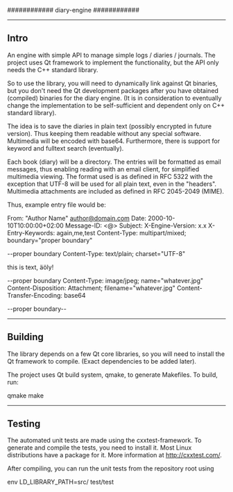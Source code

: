 ############
diary-engine
############

-----
Intro
-----

An engine with simple API to manage simple logs / diaries / journals.
The project uses Qt framework to implement the functionality, but the
API only needs the C++ standard library. 

So to use the library, you will
need to dynamically link against Qt binaries, but you don't need the Qt
development packages after you have obtained (compiled) binaries for the
diary engine. (It is in consideration to eventually change the implementation
to be self-sufficient and dependent only on C++ standard library).

The idea is to save the diaries in plain text (possibly encrypted in future
version). Thus keeping them readable without any special software. Multimedia
will be encoded with base64. Furthermore, there is support for keyword 
and fulltext search (eventually).

Each book (diary) will be a directory. The entries will be formatted as 
email messages, 
thus enabling reading with an email client, for simplified multimedia 
viewing. The format used is as defined in RFC 5322 with the exception that 
UTF-8 will be used for all plain text, even in the "headers". Multimedia 
attachments are included as defined in RFC 2045-2049 (MIME). 

Thus, example entry file would be:

From: "Author Name" <author@domain.com>
Date: 2000-10-10T10:00:00+02:00
Message-ID: <<uuid transformed into an integer>@<journal name>>
Subject: <entry title>
X-Engine-Version: x.x
X-Entry-Keywords: again,me,test
Content-Type: multipart/mixed; 
        boundary="proper boundary"

--proper boundary
Content-Type: text/plain; charset="UTF-8"

this is text, äöly!

--proper boundary
Content-Type: image/jpeg; name="whatever.jpg"
Content-Disposition: Attachment; filename="whatever.jpg"
Content-Transfer-Encoding: base64

<loads of encoding>

--proper boundary--

--------
Building
--------

The library depends on a few Qt core libraries, so you will need
to install the Qt framework to compile. (Exact dependencies to be
added later).

The project uses Qt build system, qmake, to generate Makefiles.
To build, run:

qmake
make

-------
Testing
-------

The automated unit tests are made using the cxxtest-framework.
To generate and compile the tests, you need to install it. Most
Linux distributions have a package for it. More information at 
http://cxxtest.com/.

After compiling, you can run the unit tests from
the repository root using

env LD_LIBRARY_PATH=src/ test/test

